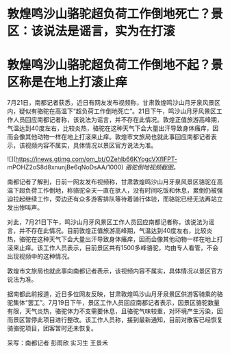 # 敦煌鸣沙山骆驼超负荷工作倒地死亡？景区：该说法是谣言，实为在打滚

# 敦煌鸣沙山骆驼超负荷工作倒地不起？景区称是在地上打滚止痒

7月21日，南都记者获悉，近日有网友发布视频称，甘肃敦煌鸣沙山月牙泉风景区内，疑似有骆驼在高温下“超负荷工作倒地死亡”。21日下午，鸣沙山月牙风景区工作人员回应南都记者称，该说法为谣言，并不存在此情况。敦煌正值旅游高峰期，气温达到40度左右，比较炎热，骆驼在这种天气下会大量出汗导致身体瘙痒，因而会像其他动物一样在地上打滚来止痒。敦煌市文旅局也就此事回应南都记者表示，该视频内容不属实，具体情况以景区官方说法为准。

![](https://inews.gtimg.com/om_bt/OZehlb66KYogcVXfIFPT-
mPOHZ2oS8d8xnunjBe6qNoDsAA/1000) _骆驼倒地视频截图。_

南都记者了解到，日前一网友发布视频称，甘肃敦煌鸣沙山月牙泉风景区骆驼在高温下超负荷工作倒地，称骆驼全天一直在驮人，没有时间吃饭和休息，累倒仍被强迫拉起继续工作，旁边还有众多游客排队等待着骑行体验，而骆驼已经无法再站立发出惨叫声。

对此，7月21日下午，鸣沙山月牙风景区工作人员回应南都记者称，该说法为谣言，并不存在此情况。目前敦煌正值旅游高峰期，气温达到40度左右，比较炎热，骆驼在这种天气下会大量出汗导致身体瘙痒，因而会像其他动物一样在地上打滚来止痒。该工作人员表示，目前景区共有1500多峰骆驼，均由专人看管，不会出现视频中的这种情况。

敦煌市文旅局也就此事向南都记者表示，该视频内容不属实，具体情况以景区官方说法为准。

据南都此前报道，近日多位网友反映，甘肃敦煌鸣沙山月牙泉景区供游客骑乘的骆驼集体“罢工”。7月19日下午，景区工作人员回应南都记者表示，因景区骆驼数量有限，天气炎热，骆驼体力不支需要休息，且骆驼气味较重，对环境产生污染，因而景区暂停此项目进行整改。该工作人员称，接到最新通知，目前对散客已经恢复骑骆驼项目，团客暂时还未恢复。

采写：南都记者 彭雨欣 实习生 王景禾

